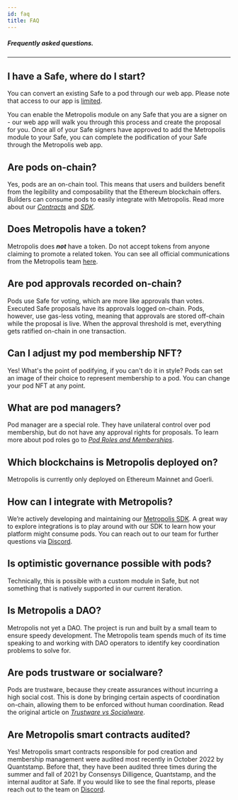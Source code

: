 ```yaml
---
id: faq
title: FAQ
---
```


##### Frequently asked questions.
---

## **I have a Safe, where do I start?**

You can convert an existing Safe to a pod through our web app. Please note that access to our app is [limited](pod-beta-users.md). 

You can enable the Metropolis module on any Safe that you are a signer on - our web app will walk you through this process and create the proposal for you. Once all of your Safe signers have approved to add the Metropolis module to your Safe, you can complete the podification of your Safe through the Metropolis web app.

## Are pods on-chain?

Yes, pods are an on-chain tool. This means that users and builders benefit from the legibility and composability that the Ethereum blockchain offers. Builders can consume pods to easily integrate with Metropolis. Read more about our *[Contracts](https://docs.metropolis.space/docs/smart-contracts/metropolis-contracts)* and *[SDK](https://docs.metropolis.space/docs/sdk/sdk-overview)*.

## Does Metropolis have a token?

Metropolis does ***not*** have a token. Do not accept tokens from anyone claiming to promote a related token. You can see all official communications from the Metropolis team [here](https://twitter.com/0xMetropolis). 

## **Are pod approvals recorded on-chain?**

Pods use Safe for voting, which are more like approvals than votes. Executed Safe proposals have its approvals logged on-chain. Pods, however, use gas-less voting, meaning that approvals are stored off-chain while the proposal is live. When the approval threshold is met, everything gets ratified on-chain in one transaction.

## **Can I adjust my pod membership NFT?**

Yes! What's the point of podifying, if you can't do it in style? Pods can set an image of their choice to represent membership to a pod. You can change your pod NFT at any point. 

## **What are pod managers?**

Pod manager are a special role. They have unilateral control over pod membership, but do not have any approval rights for proposals. To learn more about pod roles go to [*Pod Roles and Memberships*](docs/pod-basics/03-pod-roles-membership.md).

## Which blockchains is Metropolis deployed on?

Metropolis is currently only deployed on Ethereum Mainnet and Goerli. 

## How can I integrate with Metropolis?

We’re actively developing and maintaining our [Metropolis SDK](https://docs.metropolis.space/docs/sdk/sdk-overview). A great way to explore integrations is to play around with our SDK to learn how your platform might consume pods. You can reach out to our team for further questions via [Discord](https://discord.gg/yRdfXxH9kd). 

## Is optimistic governance possible with pods?

Technically, this is possible with a custom module in Safe, but not something that is natively supported in our current iteration.

## Is Metropolis a DAO?

Metropolis not yet a DAO. The project is run and built by a small team to ensure speedy development. The Metropolis team spends much of its time speaking to and working with DAO operators to identify key coordination problems to solve for.

## Are pods trustware or socialware?

Pods are trustware, because they create assurances without incurring a high social cost. This is done by bringing certain aspects of coordination on-chain, allowing them to be enforced without human coordination. Read the original article on [*Trustware vs Socialware*](https://metropolis.mirror.xyz/Y94QCcAGqzbEERmYccJxXqgZaOJr2Oxzm2k3dUn3cbM).

## Are Metropolis smart contracts audited?

Yes! Metropolis smart contracts responsible for pod creation and membership management were audited most recently in October 2022 by Quantstamp. Before that, they have been audited three times during the summer and fall of 2021 by Consensys Dilligence, Quantstamp, and the internal auditor at Safe. If you would like to see the final reports, please reach out to the team on [Discord](https://discord.gg/yRdfXxH9kd).